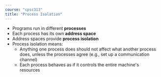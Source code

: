 ```yaml
---
course: "cpsc313"
title: "Process Isolation"
---
```


- Programs run in different **processes**
- Each process has its own **address space**
- Address spaces provide **process isolation**
- Process isolation means:
    - Anything one process does should not affect what another process does, unless the processes agree (e.g., set up a communication channel)
    - Each process behaves as if it controls the entire machine's resources
